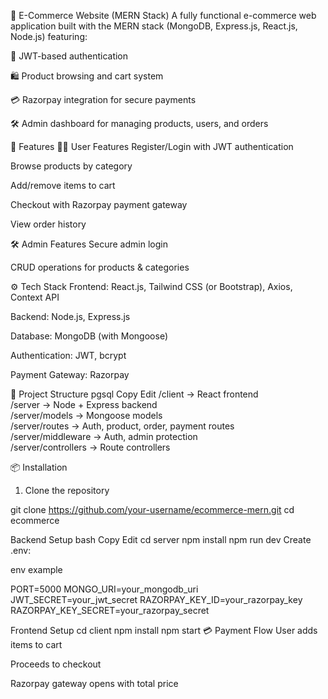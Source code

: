 🛒 E-Commerce Website (MERN Stack)
A fully functional e-commerce web application built with the MERN stack (MongoDB, Express.js, React.js, Node.js) featuring:

🔐 JWT-based authentication

🛍️ Product browsing and cart system

💳 Razorpay integration for secure payments

🛠️ Admin dashboard for managing products, users, and orders

🚀 Features
🧑‍💻 User Features
Register/Login with JWT authentication

Browse products by category

Add/remove items to cart

Checkout with Razorpay payment gateway

View order history

🛠️ Admin Features
Secure admin login

CRUD operations for products & categories

⚙️ Tech Stack
Frontend: React.js, Tailwind CSS (or Bootstrap), Axios, Context API

Backend: Node.js, Express.js

Database: MongoDB (with Mongoose)

Authentication: JWT, bcrypt

Payment Gateway: Razorpay

📁 Project Structure
pgsql
Copy
Edit
/client               → React frontend  
/server               → Node + Express backend  
/server/models        → Mongoose models  
/server/routes        → Auth, product, order, payment routes  
/server/middleware    → Auth, admin protection  
/server/controllers   → Route controllers

📦 Installation
1. Clone the repository

git clone https://github.com/your-username/ecommerce-mern.git
cd ecommerce

Backend Setup
bash
Copy
Edit
cd server
npm install
npm run dev
Create .env:

env example

PORT=5000
MONGO_URI=your_mongodb_uri
JWT_SECRET=your_jwt_secret
RAZORPAY_KEY_ID=your_razorpay_key
RAZORPAY_KEY_SECRET=your_razorpay_secret


Frontend Setup
cd client
npm install
npm start
💳 Payment Flow
User adds items to cart

Proceeds to checkout

Razorpay gateway opens with total price
